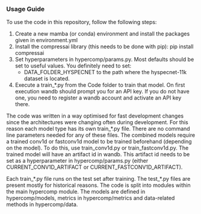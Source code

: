 ### Usage Guide

To use the code in this repository, follow the following steps:
1. Create a new mamba (or conda) environment and install the packages given in environment.yml
2. Install the compressai library (this needs to be done with pip): pip install compressai
3. Set hyperparameters in hypercomp/params.py. Most defaults should be set to useful values. You definitely need to set:
    - DATA_FOLDER_HYSPECNET to the path where the hyspecnet-11k dataset is located.
4. Execute a train\_*.py from the Code folder to train that model. On first execution wandb should prompt you for an API key.
If you do not have one, you need to register a wandb account and activate an API key there.

The code was written in a way optimised for fast development changes since the architectures were changing often during development.
For this reason each model type has its own train_*.py file. There are no command line parameters needed for any of these files.
The combined models require a trained conv1d or fastconv1d model to be trained beforehand (depending on the model). To do this, use train_conv1d.py or train_fastconv1d.py. The trained model will have an artifact id in wandb. This artifact id needs to be set as a hyperparameter in hypercomp/params.py (either CURRENT_CONV1D_ARTIFACT or CURRENT_FASTCONV1D_ARTIFACT). 

Each train\_\*.py file runs on the test set after training. The test\_\*.py files are present mostly for historical reasons.
The code is split into modules within the main hypercomp module. The models are defined in hypercomp/models, metrics in hypercomp/metrics and data-related methods in hypercomp/data.
